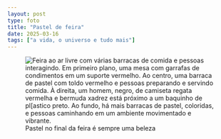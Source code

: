 ```yaml
---
layout: post
type: foto
title: "Pastel de feira"
date: 2025-03-16
tags: ["a vida, o universo e tudo mais"]
---
```

<figure class="gallery">
    <img src="{{ site.baseurl }}/assets/fotos/2025/03/20250316_120505.jpg" alt="Feira ao ar livre com várias barracas de comida e pessoas interagindo. Em primeiro plano, uma mesa com garrafas de condimentos em um suporte vermelho. Ao centro, uma barraca de pastel com toldo vermelho e pessoas preparando e servindo comida. À direita, um homem, negro, de camiseta regata vermelha e bermuda xadrez está próximo a um baquinho de pl[astico preto. Ao fundo, há mais barracas de pastel, coloridas, e pessoas caminhando em um ambiente movimentado e vibrante." title="Barraca de pastel">
    <figurecaption>Pastel no final da feira é sempre uma beleza</figurecaption>
 </figure>